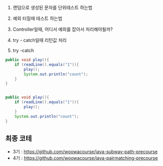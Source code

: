1) 랜덤으로 생성된 문자를 단위테스트 하는법 

2) 예외 터질때 테스트 하는법

3) Controller일때, 어디서 예외를 잡아서 처리해야될까?

4) try - catch일때 리턴값 처리

5) try -catch
```java
public void play(){  
    if (readLine().equals("1")){  
        play();  
        System.out.println("count");  
    }  
}


public void play(){  
    if (readLine().equals("1")){  
        play();  
    } 
	System.out.println("count");  
}
```

## 최종 코테
- 3기 : https://github.com/woowacourse/java-subway-path-precourse
- 4기 : https://github.com/woowacourse/java-pairmatching-precourse
